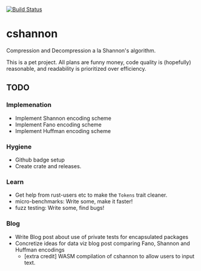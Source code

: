 [![Build Status](https://travis-ci.com/callpraths/cshannon.svg?branch=master)](https://travis-ci.com/github/callpraths/cshannon)

# cshannon

Compression and Decompression a la Shannon's algorithm.

This is a pet project. All plans are funny money, code quality is (hopefully)
reasonable, and readability is prioritized over efficiency.

## TODO

### Implemenation

* Implement Shannon encoding scheme
* Implement Fano encoding scheme
* Implement Huffman encoding scheme

### Hygiene

* Github badge setup
* Create crate and releases.

### Learn

* Get help from rust-users etc to make the `Tokens` trait cleaner.
* micro-benchmarks: Write some, make it faster!
* fuzz testing: Write some, find bugs!

### Blog

* Write Blog post about use of private tests for encapsulated packages
* Concretize ideas for data viz blog post comparing Fano, Shannon and Huffman
  encodings
  * [extra credit] WASM compilation of cshannon to allow users to input text.

